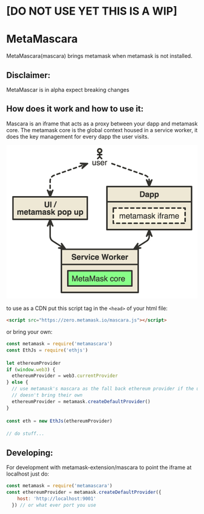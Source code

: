 # [DO NOT USE YET THIS IS A WIP]
# MetaMascara

MetaMascara(mascara) brings metamask when metamask is not installed.

## Disclaimer:

MetaMascar is in alpha expect breaking changes

## How does it work and how to use it:

Mascara is an iframe that acts as a proxy between your dapp and metamask core.
The metamask core is the global context housed in a service worker, it does the
key management for every dapp the user visits.

![nomnom](./images/nomnoml.png)

to use as a CDN put this script tag in the `<head>` of your html file:

```html
<script src="https://zero.metamask.io/mascara.js"></script>
```

or bring your own:

```js
const metamask = require('metamascara')
const EthJs = require('ethjs')

let ethereumProvider
if (window.web3) {
  ethereumProvider = web3.currentProvider
} else {
  // use metamask's mascara as the fall back ethereum provider if the user
  // doesn't bring their own
  ethereumProvider = metamask.createDefaultProvider()
}

const eth = new EthJs(ethereumProvider)

// do stuff...
```

## Developing:

For development with metamask-extension/mascara to point the iframe at localhost just do:
```js
const metamask = require('metamascara')
const ethereumProvider = metamask.createDefaultProvider({
    host: 'http://localhost:9001'
  }) // or what ever port you use
```
